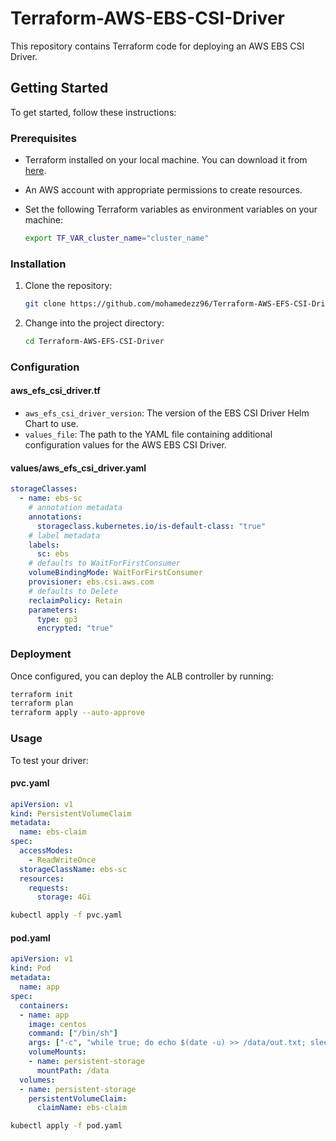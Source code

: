 # Terraform-AWS-EBS-CSI-Driver
This repository contains Terraform code for deploying an AWS EBS CSI Driver.

## Getting Started

To get started, follow these instructions:

### Prerequisites

- Terraform installed on your local machine. You can download it from [here](https://www.terraform.io/downloads.html).
- An AWS account with appropriate permissions to create resources.
- Set the following Terraform variables as environment variables on your machine:

    ```bash
    export TF_VAR_cluster_name="cluster_name"
    ```

### Installation

1. Clone the repository:

    ```bash
    git clone https://github.com/mohamedezz96/Terraform-AWS-EFS-CSI-Driver.git
    ```
2. Change into the project directory:

    ```bash
    cd Terraform-AWS-EFS-CSI-Driver
    ```
### Configuration
#### aws_efs_csi_driver.tf
- `aws_efs_csi_driver_version`: The version of the EBS CSI Driver Helm Chart to use.
- `values_file`: The path to the YAML file containing additional configuration values for the AWS EBS CSI Driver.

#### values/aws_efs_csi_driver.yaml
```yaml
storageClasses: 
  - name: ebs-sc
    # annotation metadata
    annotations:
      storageclass.kubernetes.io/is-default-class: "true"
    # label metadata
    labels:
      sc: ebs
    # defaults to WaitForFirstConsumer
    volumeBindingMode: WaitForFirstConsumer
    provisioner: ebs.csi.aws.com
    # defaults to Delete
    reclaimPolicy: Retain
    parameters:
      type: gp3
      encrypted: "true"
```
### Deployment

Once configured, you can deploy the ALB controller by running:

```bash
terraform init
terraform plan
terraform apply --auto-approve
```

### Usage
To test your driver:
#### pvc.yaml
```yaml
apiVersion: v1
kind: PersistentVolumeClaim
metadata:
  name: ebs-claim
spec:
  accessModes:
    - ReadWriteOnce
  storageClassName: ebs-sc
  resources:
    requests:
      storage: 4Gi
```
```bash
kubectl apply -f pvc.yaml
```
#### pod.yaml
```yaml
apiVersion: v1
kind: Pod
metadata:
  name: app
spec:
  containers:
  - name: app
    image: centos
    command: ["/bin/sh"]
    args: ["-c", "while true; do echo $(date -u) >> /data/out.txt; sleep 5; done"]
    volumeMounts:
    - name: persistent-storage
      mountPath: /data
  volumes:
  - name: persistent-storage
    persistentVolumeClaim:
      claimName: ebs-claim
```
```bash
kubectl apply -f pod.yaml
```

